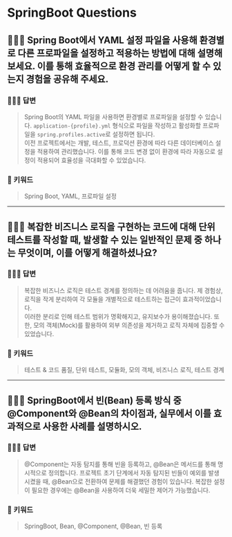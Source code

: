 # SpringBoot Questions

## 🤷🏻‍♂️ Spring Boot에서 YAML 설정 파일을 사용해 환경별로 다른 프로파일을 설정하고 적용하는 방법에 대해 설명해보세요. 이를 통해 효율적으로 환경 관리를 어떻게 할 수 있는지 경험을 공유해 주세요.

### 🙆🏻‍♂️ 답변
> Spring Boot의 YAML 파일을 사용하면 환경별로 프로파일을 설정할 수 있습니다. `application-{profile}.yml` 형식으로 파일을 작성하고 활성화할 프로파일을 `spring.profiles.active`로 설정하면 됩니다. <br>이전 프로젝트에서는 개발, 테스트, 프로덕션 환경에 따라 다른 데이터베이스 설정을 적용하여 관리했습니다. 이를 통해 코드 변경 없이 환경에 따라 자동으로 설정이 적용되어 효율성을 극대화할 수 있었습니다. 

### 🔑 키워드
> Spring Boot, YAML, 프로파일 설정

<hr>

## 🤷🏻‍♂️ 복잡한 비즈니스 로직을 구현하는 코드에 대해 단위 테스트를 작성할 때, 발생할 수 있는 일반적인 문제 중 하나는 무엇이며, 이를 어떻게 해결하셨나요?

### 🙆🏻‍♂️ 답변
> 복잡한 비즈니스 로직은 테스트 경계를 정의하는 데 어려움을 줍니다. 제 경험상, 로직을 작게 분리하여 각 모듈을 개별적으로 테스트하는 접근이 효과적이었습니다. <br>이러한 분리로 인해 테스트 범위가 명확해지고, 유지보수가 용이해졌습니다. 또한, 모의 객체(Mock)를 활용하여 외부 의존성을 제거하고 로직 자체에 집중할 수 있었습니다.

### 🔑 키워드
> 테스트 & 코드 품질, 단위 테스트, 모듈화, 모의 객체, 비즈니스 로직, 테스트 경계

<hr>

## 🤷🏻‍♂️ SpringBoot에서 빈(Bean) 등록 방식 중 @Component와 @Bean의 차이점과, 실무에서 이를 효과적으로 사용한 사례를 설명하시오.

### 🙆🏻‍♂️ 답변
> @Component는 자동 탐지를 통해 빈을 등록하고, @Bean은 메서드를 통해 명시적으로 정의합니다. 프로젝트 초기 단계에서 자동 탐지된 빈들이 예외를 발생시켰을 때, @Bean으로 전환하여 문제를 해결했던 경험이 있습니다. 복잡한 설정이 필요한 경우에는 @Bean을 사용하여 더욱 세밀한 제어가 가능했습니다.

### 🔑 키워드
> SpringBoot, Bean, @Component, @Bean, 빈 등록